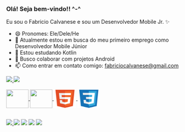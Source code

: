 ### Olá! Seja bem-vindo!! ^-^

  Eu sou o Fabricio Calvanese e sou um Desenvolvedor Mobile Jr. :sparkles:

- 😄 Pronomes: Ele/Dele/He
- 🔭 Atualmente estou em busca do meu primeiro emprego como Desenvolvedor Mobile Júnior
- 📘 Estou estudando Kotlin
- 👏 Busco colaborar com projetos Android
- 📫 Como entrar em contato comigo: fabriciocalvanese@gmail.com

<div>
  <a href="https://github.com/Fabs02">
  <img height="180em" src="https://github-readme-stats.vercel.app/api?username=Fabs02&show_icons=true&theme=dark&include_all_commits=true&count_private=true"/>
  <img height="180em" src="https://github-readme-stats.vercel.app/api/top-langs/?username=Fabs02&layout=compact&langs_count=7&theme=dark"/>
</div>
  
<div style="display: inline_block"><br> 
  <img align="center" height="50" width="60" src="https://cdn.jsdelivr.net/gh/devicons/devicon/icons/android/android-original.svg">
  <img align="center" height="50" width="60" src="https://cdn.jsdelivr.net/gh/devicons/devicon/icons/kotlin/kotlin-original.svg">
  <img align="center" height="50" width="60" src="https://raw.githubusercontent.com/devicons/devicon/master/icons/html5/html5-original.svg">
  <img align="center" height="50" width="60" src="https://raw.githubusercontent.com/devicons/devicon/master/icons/css3/css3-original.svg">
</div>  
  
##
  
<div>  
<a href = "mailto:fabriciocalvanese@gmail.com"><img src="https://img.shields.io/badge/-Gmail-%23333?style=for-the-badge&logo=gmail&logoColor=white" target="_blank"</a>
<a href="https://www.linkedin.com/in/fabriciocalvanese" target="_blank"><img src="https://img.shields.io/badge/-LinkedIn-%230077B5?style=for-the-badge&logo=linkedin&logoColor=white" target="_blank"></a>  
<img src="https://img.shields.io/badge/Discord-7289DA?style=for-the-badge&logo=discord&logoColor=white" target="_blank"></a>  
<a href="https://www.twitch.tv/fabss02" target="_blank"><img src="https://img.shields.io/badge/Twitch-9146FF?style=for-the-badge&logo=twitch&logoColor=white" target="_blank"></a>  
<a href="https://instagram.com/fabscalvanese" target="_blank"><img src="https://img.shields.io/badge/-Instagram-%23E4405F?style=for-the-badge&logo=instagram&logoColor=white" target="_blank"></a>  
</div>
